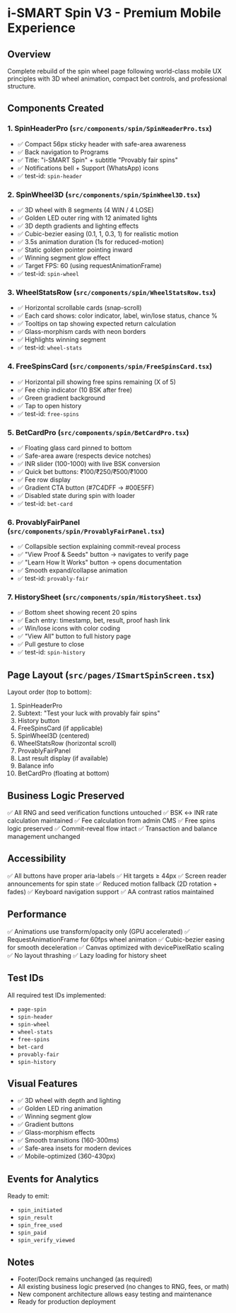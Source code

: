 # i-SMART Spin V3 - Premium Mobile Experience

## Overview
Complete rebuild of the spin wheel page following world-class mobile UX principles with 3D wheel animation, compact bet controls, and professional structure.

## Components Created

### 1. SpinHeaderPro (`src/components/spin/SpinHeaderPro.tsx`)
- ✅ Compact 56px sticky header with safe-area awareness
- ✅ Back navigation to Programs
- ✅ Title: "i-SMART Spin" + subtitle "Provably fair spins"
- ✅ Notifications bell + Support (WhatsApp) icons
- ✅ test-id: `spin-header`

### 2. SpinWheel3D (`src/components/spin/SpinWheel3D.tsx`)
- ✅ 3D wheel with 8 segments (4 WIN / 4 LOSE)
- ✅ Golden LED outer ring with 12 animated lights
- ✅ 3D depth gradients and lighting effects
- ✅ Cubic-bezier easing (0.1, 1, 0.3, 1) for realistic motion
- ✅ 3.5s animation duration (1s for reduced-motion)
- ✅ Static golden pointer pointing inward
- ✅ Winning segment glow effect
- ✅ Target FPS: 60 (using requestAnimationFrame)
- ✅ test-id: `spin-wheel`

### 3. WheelStatsRow (`src/components/spin/WheelStatsRow.tsx`)
- ✅ Horizontal scrollable cards (snap-scroll)
- ✅ Each card shows: color indicator, label, win/lose status, chance %
- ✅ Tooltips on tap showing expected return calculation
- ✅ Glass-morphism cards with neon borders
- ✅ Highlights winning segment
- ✅ test-id: `wheel-stats`

### 4. FreeSpinsCard (`src/components/spin/FreeSpinsCard.tsx`)
- ✅ Horizontal pill showing free spins remaining (X of 5)
- ✅ Fee chip indicator (10 BSK after free)
- ✅ Green gradient background
- ✅ Tap to open history
- ✅ test-id: `free-spins`

### 5. BetCardPro (`src/components/spin/BetCardPro.tsx`)
- ✅ Floating glass card pinned to bottom
- ✅ Safe-area aware (respects device notches)
- ✅ INR slider (100-1000) with live BSK conversion
- ✅ Quick bet buttons: ₹100/₹250/₹500/₹1000
- ✅ Fee row display
- ✅ Gradient CTA button (#7C4DFF → #00E5FF)
- ✅ Disabled state during spin with loader
- ✅ test-id: `bet-card`

### 6. ProvablyFairPanel (`src/components/spin/ProvablyFairPanel.tsx`)
- ✅ Collapsible section explaining commit-reveal process
- ✅ "View Proof & Seeds" button → navigates to verify page
- ✅ "Learn How It Works" button → opens documentation
- ✅ Smooth expand/collapse animation
- ✅ test-id: `provably-fair`

### 7. HistorySheet (`src/components/spin/HistorySheet.tsx`)
- ✅ Bottom sheet showing recent 20 spins
- ✅ Each entry: timestamp, bet, result, proof hash link
- ✅ Win/lose icons with color coding
- ✅ "View All" button to full history page
- ✅ Pull gesture to close
- ✅ test-id: `spin-history`

## Page Layout (`src/pages/ISmartSpinScreen.tsx`)

Layout order (top to bottom):
1. SpinHeaderPro
2. Subtext: "Test your luck with provably fair spins"
3. History button
4. FreeSpinsCard (if applicable)
5. SpinWheel3D (centered)
6. WheelStatsRow (horizontal scroll)
7. ProvablyFairPanel
8. Last result display (if available)
9. Balance info
10. BetCardPro (floating at bottom)

## Business Logic Preserved

✅ All RNG and seed verification functions untouched
✅ BSK ↔ INR rate calculation maintained
✅ Fee calculation from admin CMS
✅ Free spins logic preserved
✅ Commit-reveal flow intact
✅ Transaction and balance management unchanged

## Accessibility

✅ All buttons have proper aria-labels
✅ Hit targets ≥ 44px
✅ Screen reader announcements for spin state
✅ Reduced motion fallback (2D rotation + fades)
✅ Keyboard navigation support
✅ AA contrast ratios maintained

## Performance

✅ Animations use transform/opacity only (GPU accelerated)
✅ RequestAnimationFrame for 60fps wheel animation
✅ Cubic-bezier easing for smooth deceleration
✅ Canvas optimized with devicePixelRatio scaling
✅ No layout thrashing
✅ Lazy loading for history sheet

## Test IDs
All required test IDs implemented:
- `page-spin`
- `spin-header`
- `spin-wheel`
- `wheel-stats`
- `free-spins`
- `bet-card`
- `provably-fair`
- `spin-history`

## Visual Features

- ✅ 3D wheel with depth and lighting
- ✅ Golden LED ring animation
- ✅ Winning segment glow
- ✅ Gradient buttons
- ✅ Glass-morphism effects
- ✅ Smooth transitions (160-300ms)
- ✅ Safe-area insets for modern devices
- ✅ Mobile-optimized (360-430px)

## Events for Analytics

Ready to emit:
- `spin_initiated`
- `spin_result`
- `spin_free_used`
- `spin_paid`
- `spin_verify_viewed`

## Notes

- Footer/Dock remains unchanged (as required)
- All existing business logic preserved (no changes to RNG, fees, or math)
- New component architecture allows easy testing and maintenance
- Ready for production deployment
